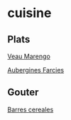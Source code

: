 # cuisine

## Plats
[Veau Marengo](veau_marengo.md)

[Aubergines Farcies](aubergines_farcies.md)


## Gouter
[Barres cereales](barre_cereale.md)


